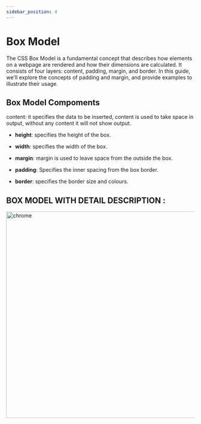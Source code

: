 ```yaml
---
sidebar_position: 4
---
```


# Box Model

The CSS Box Model is a fundamental concept that describes how elements on a webpage are rendered and how their dimensions are calculated. It consists of four layers: content, padding, margin, and border. In this guide, we'll explore the concepts of padding and margin, and provide examples to illustrate their usage.

## Box Model Compoments

content: it specifies the data to be inserted, content is used to take space in output, without any content it will not show output.

- **height**: specifies the height of the box.

- **width**: specifies the width of the box.

- **margin**: margin is used to leave space from the outside the box.

- **padding**: Specifies the inner spacing from the box border.

- **border**: specifies the border size and colours.

## BOX MODEL WITH DETAIL DESCRIPTION : 
<img src="/css/04/01_image.png" alt="chrome" width="550px"/>

